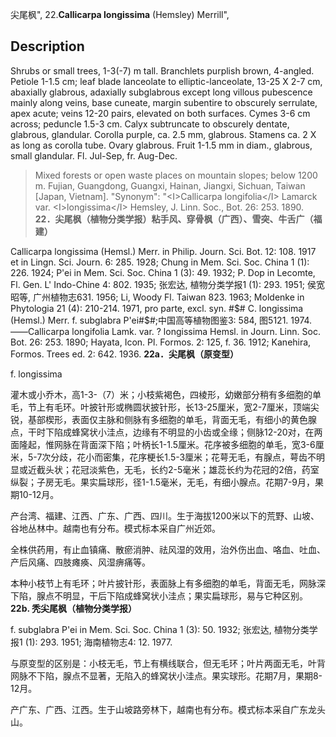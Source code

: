 尖尾枫",
22.**Callicarpa longissima** (Hemsley) Merrill",

## Description
Shrubs or small trees, 1-3(-7) m tall. Branchlets purplish brown, 4-angled. Petiole 1-1.5 cm; leaf blade lanceolate to elliptic-lanceolate, 13-25 X   2-7 cm, abaxially glabrous, adaxially subglabrous except long villous pubescence mainly along veins, base cuneate, margin subentire to obscurely serrulate, apex acute; veins 12-20 pairs, elevated on both surfaces. Cymes 3-6 cm across; peduncle 1.5-3 cm. Calyx subtruncate to obscurely dentate, glabrous, glandular. Corolla purple, ca. 2.5 mm, glabrous. Stamens ca. 2 X   as long as corolla tube. Ovary glabrous. Fruit 1-1.5 mm in diam., glabrous, small glandular. Fl. Jul-Sep, fr. Aug-Dec.

> Mixed forests or open waste places on mountain slopes; below 1200 m. Fujian, Guangdong, Guangxi, Hainan, Jiangxi, Sichuan, Taiwan [Japan, Vietnam].
  "Synonym": "&lt;I&gt;Callicarpa longifolia&lt;/I&gt; Lamarck var. &lt;I&gt;longissima&lt;/I&gt; Hemsley, J. Linn. Soc., Bot. 26: 253. 1890.
**22．尖尾枫（植物分类学报）粘手风、穿骨枫（广西）、雪突、牛舌广（福建）**

Callicarpa longissima (Hemsl.) Merr. in Philip. Journ. Sci. Bot. 12: 108. 1917 et in Lingn. Sci. Journ. 6: 285. 1928; Chung in Mem. Sci. Soc. China 1 (1): 226. 1924; P'ei in Mem. Sci. Soc. China 1 (3): 49. 1932; P. Dop in Lecomte, Fl. Gen. L' Indo-Chine 4: 802. 1935; 张宏达, 植物分类学报1 (1): 293. 1951; 侯宽昭等, 广州植物志631. 1956; Li, Woody Fl. Taiwan 823. 1963; Moldenke in Phytologia 21 (4): 210-214. 1971, pro parte, excl. syn. #$# C. longissima (Hemsl.) Merr. f. subglabra P'ei#$#;中国高等植物图鉴3: 584, 图5121. 1974. ——Callicarpa longifolia Lamk. var. ? longissima Hemsl. in Journ. Linn. Soc. Bot. 26: 253. 1890; Hayata, Icon. Pl. Formos. 2: 125, f. 36. 1912; Kanehira, Formos. Trees ed. 2: 642. 1936.
**22a．尖尾枫（原变型）**

f. longissima

灌木或小乔木，高1-3-（7）米；小枝紫褐色，四棱形，幼嫩部分稍有多细胞的单毛，节上有毛环。叶披针形或椭圆状披针形，长13-25厘米，宽2-7厘米，顶端尖锐，基部楔形，表面仅主脉和侧脉有多细胞的单毛，背面无毛，有细小的黄色腺点，干时下陷成蜂窝状小洼点，边缘有不明显的小齿或全缘；侧脉12-20对，在两面隆起，惟网脉在背面深下陷；叶柄长1-1.5厘米。花序被多细胞的单毛，宽3-6厘米，5-7次分歧，花小而密集，花序梗长1.5-3厘米；花萼无毛，有腺点，萼齿不明显或近截头状；花冠淡紫色，无毛，长约2-5毫米；雄蕊长约为花冠的2倍，药室纵裂；子房无毛。果实扁球形，径1-1.5毫米，无毛，有细小腺点。花期7-9月，果期10-12月。

产台湾、福建、江西、广东、广西、四川。生于海拔1200米以下的荒野、山坡、谷地丛林中。越南也有分布。模式标本采自广州近郊。

全株供药用，有止血镇痛、散瘀消肿、祛风湿的效用，治外伤出血、咯血、吐血、产后风痛、四肢瘫痪、风湿痹痛等。

本种小枝节上有毛环；叶片披针形，表面脉上有多细胞的单毛，背面无毛，网脉深下陷，腺点不明显，干后下陷成蜂窝状小洼点；果实扁球形，易与它种区别。
**22b. 秃尖尾枫（植物分类学报）**

f. subglabra P'ei in Mem. Sci. Soc. China 1 (3): 50. 1932; 张宏达, 植物分类学报1 (1): 293. 1951; 海南植物志4: 12. 1977.

与原变型的区别是：小枝无毛，节上有横线联合，但无毛环；叶片两面无毛，叶背网脉不下陷，腺点不显著，无陷入的蜂窝状小洼点。果实球形。花期7月，果期8-12月。

产广东、广西、江西。生于山坡路旁林下，越南也有分布。模式标本采自广东龙头山。
